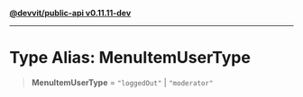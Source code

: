 [**@devvit/public-api v0.11.11-dev**](../README.md)

---

# Type Alias: MenuItemUserType

> **MenuItemUserType** = `"loggedOut"` \| `"moderator"`
